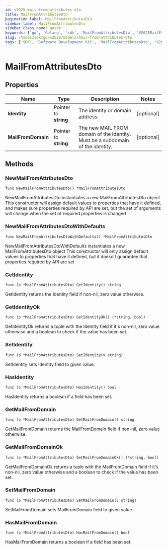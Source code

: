 ```yaml
---
id: v2025-mail-from-attributes-dto
title: MailFromAttributesDto
pagination_label: MailFromAttributesDto
sidebar_label: MailFromAttributesDto
sidebar_class_name: gosdk
keywords: ['go', 'Golang', 'sdk', 'MailFromAttributesDto', 'V2025MailFromAttributesDto'] 
slug: /tools/sdk/go/v2025/models/mail-from-attributes-dto
tags: ['SDK', 'Software Development Kit', 'MailFromAttributesDto', 'V2025MailFromAttributesDto']
---
```


# MailFromAttributesDto

## Properties

Name | Type | Description | Notes
------------ | ------------- | ------------- | -------------
**Identity** | Pointer to **string** | The identity or domain address | [optional] 
**MailFromDomain** | Pointer to **string** | The new MAIL FROM domain of the identity. Must be a subdomain of the identity. | [optional] 

## Methods

### NewMailFromAttributesDto

`func NewMailFromAttributesDto() *MailFromAttributesDto`

NewMailFromAttributesDto instantiates a new MailFromAttributesDto object
This constructor will assign default values to properties that have it defined,
and makes sure properties required by API are set, but the set of arguments
will change when the set of required properties is changed

### NewMailFromAttributesDtoWithDefaults

`func NewMailFromAttributesDtoWithDefaults() *MailFromAttributesDto`

NewMailFromAttributesDtoWithDefaults instantiates a new MailFromAttributesDto object
This constructor will only assign default values to properties that have it defined,
but it doesn't guarantee that properties required by API are set

### GetIdentity

`func (o *MailFromAttributesDto) GetIdentity() string`

GetIdentity returns the Identity field if non-nil, zero value otherwise.

### GetIdentityOk

`func (o *MailFromAttributesDto) GetIdentityOk() (*string, bool)`

GetIdentityOk returns a tuple with the Identity field if it's non-nil, zero value otherwise
and a boolean to check if the value has been set.

### SetIdentity

`func (o *MailFromAttributesDto) SetIdentity(v string)`

SetIdentity sets Identity field to given value.

### HasIdentity

`func (o *MailFromAttributesDto) HasIdentity() bool`

HasIdentity returns a boolean if a field has been set.

### GetMailFromDomain

`func (o *MailFromAttributesDto) GetMailFromDomain() string`

GetMailFromDomain returns the MailFromDomain field if non-nil, zero value otherwise.

### GetMailFromDomainOk

`func (o *MailFromAttributesDto) GetMailFromDomainOk() (*string, bool)`

GetMailFromDomainOk returns a tuple with the MailFromDomain field if it's non-nil, zero value otherwise
and a boolean to check if the value has been set.

### SetMailFromDomain

`func (o *MailFromAttributesDto) SetMailFromDomain(v string)`

SetMailFromDomain sets MailFromDomain field to given value.

### HasMailFromDomain

`func (o *MailFromAttributesDto) HasMailFromDomain() bool`

HasMailFromDomain returns a boolean if a field has been set.



